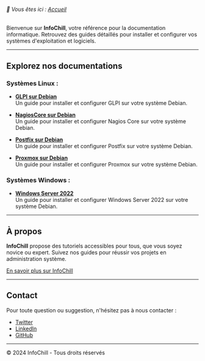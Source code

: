 <link rel="stylesheet" type="text/css" href="/assets/css/purple-theme.css">

###### 📂 Vous êtes ici : [Accueil](index.md)


Bienvenue sur **InfoChill**, votre référence pour la documentation informatique. Retrouvez des guides détaillés pour installer et configurer vos systèmes d'exploitation et logiciels.

---

## Explorez nos documentations

### Systèmes Linux :
-  **[GLPI sur Debian](linux/glpi-debian/index.md)**  
  Un guide pour installer et configurer GLPI sur votre système Debian.
  
-  **[NagiosCore sur Debian](linux/nagioscore-debian/index.md)**  
  Un guide pour installer et configurer Nagios Core sur votre système Debian.

-  **[Postfix sur Debian](linux/postfix-debian/index.md)**  
  Un guide pour installer et configurer Postfix sur votre système Debian.

-  **[Proxmox sur Debian](linux/proxmox-debian/index.md)**  
  Un guide pour installer et configurer Proxmox sur votre système Debian.

### Systèmes Windows :
-  **[Windows Server 2022](windows/winserv2022/index.md)**  
Un guide pour installer et configurer Windows Server 2022 sur votre système Debian.

---

## À propos

**InfoChill** propose des tutoriels accessibles pour tous, que vous soyez novice ou expert. Suivez nos guides pour réussir vos projets en administration système.

[En savoir plus sur InfoChill]()

---

## Contact

Pour toute question ou suggestion, n'hésitez pas à nous contacter :
- [Twitter]()  
- [LinkedIn]()
- [GitHub]()

---

&copy; 2024 InfoChill - Tous droits réservés
